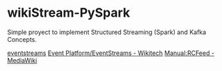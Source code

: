 # wikiStream-PySpark
Simple proyect to implement Structured Streaming (Spark) and Kafka Concepts. 

[eventstreams](https://stream.wikimedia.org/?doc#/streams)
[Event Platform/EventStreams - Wikitech](https://wikitech.wikimedia.org/wiki/Event_Platform/EventStreams)
[Manual:RCFeed - MediaWiki](https://www.mediawiki.org/wiki/Manual:RCFeed)
